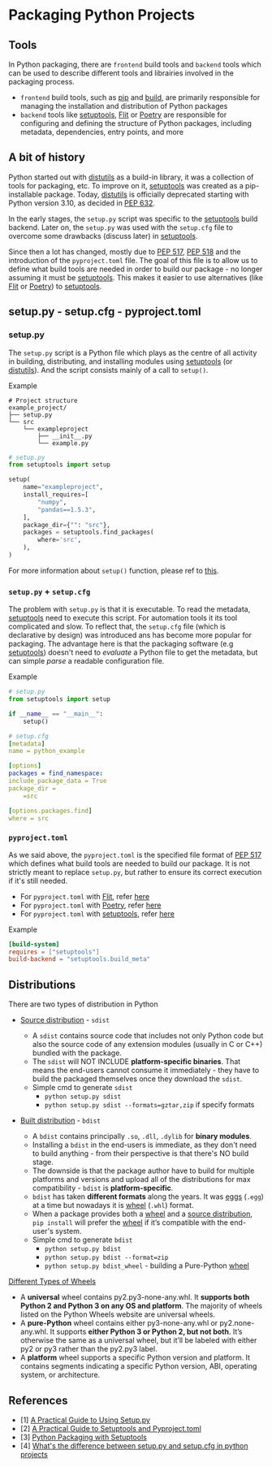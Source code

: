 # Packaging Python Projects

## Tools
In Python packaging, there are `frontend` build tools and `backend` tools which can be used to describe different tools and librairies involved in the packaging process.

- `frontend` build tools, such as [pip](https://packaging.python.org/en/latest/key_projects/#pip) and [build](https://packaging.python.org/en/latest/key_projects/#build), are primarily responsible for managing the installation and distribution of Python packages
- `backend` tools like [setuptools](https://setuptools.pypa.io/en/latest/index.html), [Flit](https://flit.pypa.io/en/stable/) or [Poetry](https://python-poetry.org/) are responsible for configuring and defining the structure of Python packages, including metadata, dependencies, entry points, and more

## A bit of history
Python started out with [distutils](https://docs.python.org/3/library/distutils.html) as a build-in library, it was a collection of tools for packaging, etc. To improve on it, [setuptools](https://setuptools.pypa.io/en/latest/index.html) was created as a pip-installable package. Today, [distutils](https://docs.python.org/3/library/distutils.html) is officially deprecated starting with Python version 3.10, as decided in [PEP 632](https://peps.python.org/pep-0632/).

In the early stages, the `setup.py` script was specific to the [setuptools](https://setuptools.pypa.io/en/latest/index.html) build backend. Later on, the `setup.py` was used with the `setup.cfg` file to overcome some drawbacks (discuss later) in [setuptools](https://setuptools.pypa.io/en/latest/index.html).

Since then a lot has changed, mostly due to [PEP 517](https://peps.python.org/pep-0517/), [PEP 518](https://peps.python.org/pep-0518/) and the introduction of the `pyproject.toml` file. The goal of this file is to allow us to define what build tools are needed in order to build our package - no longer assuming it must be [setuptools](https://setuptools.pypa.io/en/latest/index.html). This makes it easier to use alternatives (like [Flit](https://flit.pypa.io/en/stable/) or [Poetry](https://python-poetry.org/)) to [setuptools](https://setuptools.pypa.io/en/latest/index.html). 

## setup.py - setup.cfg - pyproject.toml
### setup.py
The `setup.py` script is a Python file which plays as the centre of all activity in building, distributing, and installing modules using [setuptools](https://setuptools.pypa.io/en/latest/index.html) (or [distutils](https://docs.python.org/3/library/distutils.html)). And the  script consists mainly of a call to `setup()`.

Example
```
# Project structure
example_project/
├── setup.py
└── src
    └── exampleproject
        ├── __init__.py
        └── example.py
```
```python
# setup.py
from setuptools import setup

setup(
    name="exampleproject",
    install_requires=[
        "numpy",
        "pandas==1.5.3",
    ],
    package_dir={"": "src"},
    packages = setuptools.find_packages(
        where='src',
    ),
)
```

For more information about `setup()` function, please ref to [this](https://docs.python.org/3.10/distutils/setupscript.html#additional-meta-data).


### `setup.py` + `setup.cfg`
The problem with `setup.py` is that it is executable. To read the metadata, [setuptools](https://setuptools.pypa.io/en/latest/index.html) need to execute this script. For automation tools it its tool complicated and slow. To reflect that, the `setup.cfg` file (which is declarative by design) was introduced ans has become more popular for packaging. The advantage here is that the packaging software (e.g [setuptools](https://setuptools.pypa.io/en/latest/index.html)) doesn't need to _evaluate_ a Python file to get the metadata, but can simple _parse_ a readable configuration file.

Example
```python
# setup.py
from setuptools import setup

if __name__ == "__main__":
    setup()
```
```yaml
# setup.cfg
[metadata]
name = python_example

[options]
packages = find_namespace:
include_package_data = True
package_dir =
    =src

[options.packages.find]
where = src
```

### `pyproject.toml`
As we said above, the `pyproject.toml` is the specified file format of [PEP 517](https://peps.python.org/pep-0517/) which defines what build tools are needed to build our package. It is not strictly meant to replace `setup.py`, but rather to ensure its correct execution if it's still needed. 

- For `pyproject.toml` with [Flit](https://flit.pypa.io/en/stable/), refer [here](https://godatadriven.com/blog/minimal-pyproject-toml-example/)
- For `pyproject.toml` with [Poetry](https://python-poetry.org/), refer [here](https://python-poetry.org/docs/pyproject/)
- For `pyproject.toml` with [setuptools](https://setuptools.pypa.io/en/latest/index.html), refer [here](https://godatadriven.com/blog/a-practical-guide-to-setuptools-and-pyproject-toml/)

Example
```toml
[build-system]
requires = ["setuptools"]
build-backend = "setuptools.build_meta"
```

## Distributions
There are two types of distribution in Python
- [Source distribution](https://packaging.python.org/en/latest/glossary/#term-Source-Distribution-or-sdist) - `sdist`
    - A `sdist` contains source code that includes not only Python code but also the source code of any extension modules (usually in C or C++) bundled with the package.
    - The `sdist` will NOT INCLUDE **platform-specific binaries**. That means the end-users cannot consume it immediately - they have to build the packaged themselves once they download the `sdist`.  
    - Simple cmd to generate `sdist`
        - `python setup.py sdist`
        - `python setup.py sdist --formats=gztar,zip` if specify formats

- [Built distribution](https://packaging.python.org/en/latest/glossary/#term-Built-Distribution) - `bdist`
    - A `bdist` contains principally `.so`, `.dll`, `.dylib` for **binary modules**.
    - Installing a `bdist` in the end-users is immediate, as they don't need to build anything - from their perspective is that there's NO build stage.
    - The downside is that the package author have to build for multiple platforms and versions and upload all of the distributions for max compatibility - `bdist` is **platform-specific**.
    - `bdist` has taken **different formats** along the years. It was [eggs](https://packaging.python.org/en/latest/glossary/#term-Egg) (`.egg`) at a time but nowadays it is [wheel](https://packaging.python.org/en/latest/glossary/#term-Wheel) (`.whl`) format.
    - When a package provides both a [wheel](https://packaging.python.org/en/latest/glossary/#term-Wheel) and a [source distribution](https://packaging.python.org/en/latest/glossary/#term-Source-Distribution-or-sdist), `pip install` will prefer the [wheel](https://packaging.python.org/en/latest/glossary/#term-Wheel) if it’s compatible with the end-user's system. 
    - Simple cmd to generate `bdist`
        - `python setup.py bdist`
        - `python setup.py bdist --format=zip` 
        - `python setup.py bdist_wheel` - building a Pure-Python [wheel](https://packaging.python.org/en/latest/glossary/#term-Wheel)
     
[Different Types of Wheels](https://realpython.com/python-wheels/#different-types-of-wheels)
- A **universal** wheel contains py2.py3-none-any.whl. It **supports both Python 2 and Python 3 on any OS and platform**. The majority of wheels listed on the Python Wheels website are universal wheels.
- A **pure-Python** wheel contains either py3-none-any.whl or py2.none-any.whl. It supports **either Python 3 or Python 2, but not both**. It’s otherwise the same as a universal wheel, but it’ll be labeled with either py2 or py3 rather than the py2.py3 label.
- A **platform** wheel supports a specific Python version and platform. It contains segments indicating a specific Python version, ABI, operating system, or architecture.



## References
- [1] [A Practical Guide to Using Setup.py](https://godatadriven.com/blog/a-practical-guide-to-using-setup-py/)
- [2] [A Practical Guide to Setuptools and Pyproject.toml](https://godatadriven.com/blog/a-practical-guide-to-setuptools-and-pyproject-toml/)
- [3] [Python Packaging with Setuptools](https://itnext.io/python-packaging-12ef040c4ea0)
- [4] [What's the difference between setup.py and setup.cfg in python projects](https://stackoverflow.com/questions/39484863/whats-the-difference-between-setup-py-and-setup-cfg-in-python-projects)
